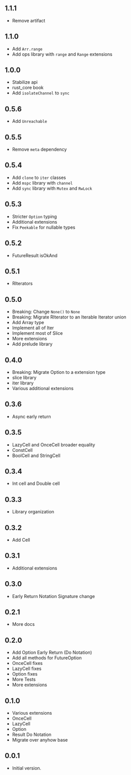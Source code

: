 ## 1.1.1

- Remove artifact

## 1.1.0

- Add `Arr.range`
- Add ops library with `range` and `Range` extensions

## 1.0.0

 - Stabilize api
 - rust_core book
 - Add `isolateChannel` to `sync`

## 0.5.6
 
 - Add `Unreachable`

## 0.5.5

 - Remove `meta` dependency

## 0.5.4

 - Add `clone` to `iter` classes
 - Add `mspc` library with `channel`
 - Add `sync` library with `Mutex` and `RwLock`

## 0.5.3

 - Stricter `Option` typing
 - Additional extensions
 - Fix `Peekable` for nullable types

## 0.5.2

 - FutureResult isOkAnd

## 0.5.1

 - RIterators

## 0.5.0

 - Breaking: Change `None()` to `None`
 - Breaking: Migrate RIterator to an Iterable Iterator union
 - Add Array type
 - Implement all of Iter
 - Implement most of Slice
 - More extensions
 - Add prelude library

## 0.4.0

- Breaking: Migrate Option to a extension type
- slice library
- iter library
- Various additional extensions

## 0.3.6

- Async early return

## 0.3.5

- LazyCell and OnceCell broader equality
- ConstCell
- BoolCell and StringCell

## 0.3.4

- Int cell and Double cell

## 0.3.3

- Library organization

## 0.3.2

- Add Cell

## 0.3.1

- Additional extensions

## 0.3.0

- Early Return Notation Signature change

## 0.2.1

- More docs

## 0.2.0

- Add Option Early Return (Do Notation)
- Add all methods for FutureOption
- OnceCell fixes
- LazyCell fixes
- Option fixes
- More Tests
- More extensions


## 0.1.0

- Various extensions
- OnceCell
- LazyCell
- Option
- Result Do Notation
- Migrate over anyhow base

## 0.0.1

- Initial version.
